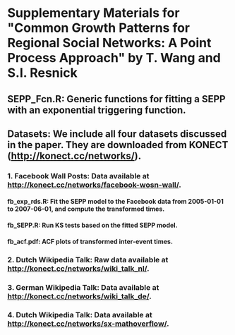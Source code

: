 # Supplementary Materials for "Common Growth Patterns for Regional Social Networks: A Point Process Approach" by T. Wang and S.I. Resnick
## SEPP_Fcn.R: Generic functions for fitting a SEPP with an exponential triggering function.
## Datasets: We include all four datasets discussed in the paper. They are downloaded from KONECT (http://konect.cc/networks/).
### 1. Facebook Wall Posts: Data available at http://konect.cc/networks/facebook-wosn-wall/.
#### fb_exp_rds.R: Fit the SEPP model to the Facebook data from 2005-01-01 to 2007-06-01, and compute the transformed times.
#### fb_SEPP.R: Run KS tests based on the fitted SEPP model.
#### fb_acf.pdf: ACF plots of transformed inter-event times. 
### 2. Dutch Wikipedia Talk: Raw data available at http://konect.cc/networks/wiki_talk_nl/.
### 3. German Wikipedia Talk: Data available at http://konect.cc/networks/wiki_talk_de/.
### 4. Dutch Wikipedia Talk: Data available at http://konect.cc/networks/sx-mathoverflow/.
